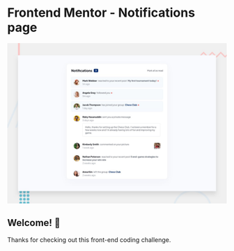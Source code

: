 # Frontend Mentor - Notifications page

![Design preview for the Notifications page coding challenge](./design/desktop-preview.jpg)

## Welcome! 👋

Thanks for checking out this front-end coding challenge.


